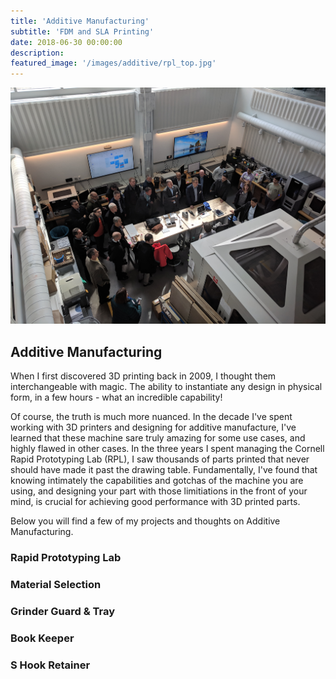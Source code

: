 ```yaml
---
title: 'Additive Manufacturing'
subtitle: 'FDM and SLA Printing'
date: 2018-06-30 00:00:00
description:
featured_image: '/images/additive/rpl_top.jpg'
---
```


![](/images/additive/rpl_top.jpg)

## Additive Manufacturing
When I first discovered 3D printing back in 2009, I thought them interchangeable with magic. The ability to instantiate any design in physical form, in a few hours - what an incredible capability!

Of course, the truth is much more nuanced. In the decade I've spent working with 3D printers and designing for additive manufacture, I've learned that these machine sare truly amazing for some use cases, and highly flawed in other cases. In the three years I spent managing the Cornell Rapid Prototyping Lab (RPL), I saw thousands of parts printed that never should have made it past the drawing table. Fundamentally, I've found that knowing intimately the capabilities and gotchas of the machine you are using, and designing your part with those limitiations in the front of your mind, is crucial for achieving good performance with 3D printed parts.

Below you will find a few of my projects and thoughts on Additive Manufacturing.

### Rapid Prototyping Lab

### Material Selection

### Grinder Guard & Tray

### Book Keeper

### S Hook Retainer